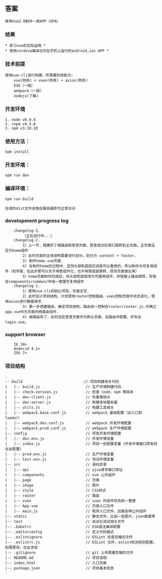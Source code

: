 ## 答案
    使用Vue2.0制作一款APP（SPA）
### 结果
    * 练习vue的实际运用 *
    * 使用cordova编译出可在手机上运行的android,ios APP *

### 技术前提
    使用vue-cli进行构建，所需要的技能为:
        vue(熟练) + vuex(熟练) + axios(熟练)
        ES6（一般）
        webpack（一般）
        nodejs(了解)
### 开发环境
    1. node v6.9.4
    2. cnpm v4.5.0
    3. npm v3.10.10

### 使用方法：
    npm install
### 开发环境：
    npm run dev
### 编译环境：
    npm run build

    生成的dist文件夹放在服务器即可正常访问

### development progress log
        changelog-3.
            （正在进行中...）
        changelog-2.
            1）上一节，搭建好了根路由和登录页面，登录成功后我们跳转到主页面。主页面设定为home组件
            2）此时页面的主体结构需要进行划分，划分为 content + footer.
            3) 制作home.vue页面.
            4) 在制作home的过程中，显然头部和底部应该是可以重用的，所以制作为可复用组件（初学者，在此步骤可以先不用管组件化，也不用管底部跳转，现将页面做出来）
            5）home页面制作完成后，将头部和底部改为可服用组件，并链接上路由跳转，存放在components/common/中统一管理可复用组件
        changelog-1.
            1）使用vue-cli初始化项目，页面全空.
            2）此时设计项目结构，计划使用router控制路由，vuex控制页面中状态变化，使用axios进行数据请求
            3) 第一步搭建路由，确定项目结构。路由统一控制在router/router.js.并确立app.vue作为页面的根路由组件.
            4) 根路由有了，此时设定登录页面作为默认页面，在路由中配置，并写出login.vue。

###  support browser
        IE 10+
        Andorid 4.1+
        IOS 7+
### 项目结构
    .
    -- build                            // 项目构建相关代码
    |   |-- build.js                     // 生产环境构建代码
    |   |-- check-version.js             // 检查 node、npm 等版本
    |   |-- dev-client.js                // 热重载相关
    |   |-- dev-server.js                // 构建本地服务器
    |   |-- utils.js                     // 构建工具相关
    |   |-- webpack.base.conf.js         // webpack 基础配置（出入口和 loader）
    |   |-- webpack.dev.conf.js          // webpack 开发环境配置
    |   |-- webpack.prod.conf.js         // webpack 生产环境配置
    |-- config                           // 项目开发环境配置
    |   |-- dev.env.js                   // 开发环境变量
    |   |-- index.js                     // 项目一些配置变量（开发环境接口转发将在此配置）
    |   |-- prod.env.js                  // 生产环境变量
    |   |-- test.env.js                  // 测试环境变量
    |-- src                              // 源码目录
    |   |-- api                          // ajxa请求接口地址
    |   |-- components                   // vue 公共组件
    |   |-- page                         // 页面
    |   |-- image                        // 图片
    |   |-- style                        // CSS样式
    |   |-- router                       // 路由
    |   |-- vuex                         // vuex 的组件状态统一管理
    |   |-- App.vue                      // 页面入口文件
    |   |-- main.js                      // 程序入口文件，加载各种公共组件
    |-- static                           // 静态文件，比如一些图片，json数据等
    |-- test                             // 自动化测试相关文件
    |-- .babelrc                         // ES6语法编译配置
    |-- .editorconfig                    // 定义代码格式
    |-- .eslintignore                    // ESLint 检查忽略的文件
    |-- .eslistrc.js                     // ESLint 文件，eslint检测规则配置，如需更改，在此添加
    |-- .gitignore                       // git 上传需要忽略的文件
    |-- README.md                        // 项目说明
    |-- index.html                       // 入口页面
    |-- package.json                     // 项目基本信息
    .
